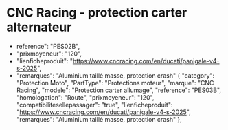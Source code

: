 # CNC Racing - protection carter alternateur
- reference": "PES02B",
- "prixmoyeneur": "120",
 - "lienficheproduit": "https://www.cncracing.com/en/ducati/panigale-v4-s-2025",
-    "remarques": "Aluminium taillé masse, protection crash"
  {
    "category": "Protection Moto",
    "PartType": "Protections moteur",
    "marque": "CNC Racing",
    "modele": "Protection carter allumage",
    "reference": "PES03B",
    "homologation": "Route",
    "prixmoyeneur": "120",
    "compatibilitesellepassager": "true",
    "lienficheproduit": "https://www.cncracing.com/en/ducati/panigale-v4-s-2025",
    "remarques": "Aluminium taillé masse, protection crash"
  },
